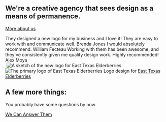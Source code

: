 ## We're a creative agency that sees design as a means of permanence.
[More about us](/about)

<section class="center grid ji-space-around ai-start jc-center gap-4 col-3" style="margin-bottom: 0">
  <Import from="/_/-/Services.html"></Import>
</section>

<section class="primary bleed center grid ai-center jc-center ac-center col-3 gap-1">
  <Import from="/_/~/Review.html">
    <review>They designed a new logo for my business and I love it! They are easy to work with and communicate well.</review>
    <client>Brenda Jones</client>
  </Import>
  <Import from="/_/~/Review.html">
    <review>I would absolutely recommend.</review>
    <client>William Fecteau</client>
  </Import>
  <Import from="/_/~/Review.html">
    <review>Working with them has been awesome, and they've consistently given me quality design work. Highly recommended!</review>
    <client>Alex Moya</client>
  </Import>
</section>

<section class="center bleed grid col-2 gap-4 ai-center">
  <Import from="/_/~/Blurb.html">
    <image from="/_/icons/telescope.svg"></image>
    <text from="/_/copy/Vision.md"></text>
  </Import>
  <Import from="/_/~/BeforeAfter.html">
    <before>
      <img src="/_assets/images/east-texas-elderberries/sketch.jpg" alt="A sketch of the new logo for East Texas Elderberries">
    </before>
    <after>
      <img src="/_assets/images/east-texas-elderberries/white-on-black.png" alt="The primary logo of East Texas Elderberries">
    </after>
    <text>Logo design for <a href="/projects/east-texas-elderberries">East Texas Elderberries</a></text>
  </Import>
</section>

## A few more things:
<Import from="/_/copy/MO.md"></Import>

<section class="center">
  <p>You probably have some questions by now.</p>
  <a class="button" href="/contact">We Can Answer Them</a>
</section>
